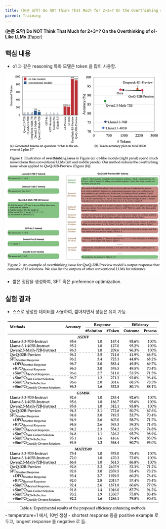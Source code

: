 ```yaml
---
title: (논문 요약) Do NOT Think That Much for 2+3=? On the Overthinking of o1-Like LLMs
parent: Training
---
```


**(논문 요약) Do NOT Think That Much for 2+3=? On the Overthinking of o1-Like LLMs** [(Paper)](https://arxiv.org/pdf/2412.21187)

## 핵심 내용
- o1 과 같은 reasoning 특화 모델은 token 을 많이 사용함.  
<img src="/data/papers/overthink/observation1.png" width="800" />
<img src="/data/papers/overthink/observation2.png" width="800" />

- 짧은 정답을 생성하여, SFT 혹은 preference optimization.

## 실험 결과
- 스스로 생성한 데이터를 사용하여, 짧아지면서 성능은 유지 가능.  
<img src="/data/papers/overthink/result.png" width="800" />
  - temperature=1 에서, 10번 생성
  - shortest response 등을 positive example 로 두고, longest response 를 negative 로 둠.
